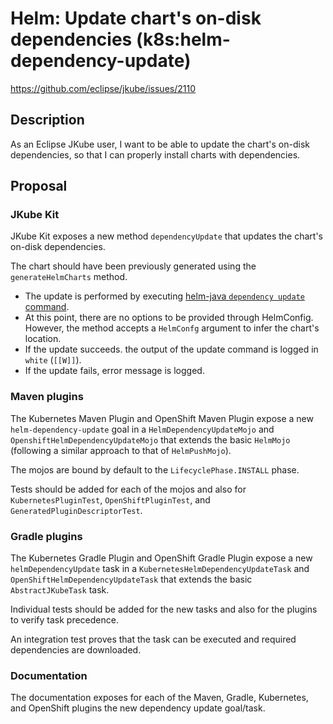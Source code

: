 # Helm: Update chart's on-disk dependencies (k8s:helm-dependency-update)

https://github.com/eclipse/jkube/issues/2110

## Description

As an Eclipse JKube user, I want to be able to update the chart's on-disk dependencies, so that I can properly install charts with dependencies.

## Proposal

### JKube Kit

JKube Kit exposes a new method `dependencyUpdate` that updates the chart's on-disk dependencies.

The chart should have been previously generated using the `generateHelmCharts` method.

- The update is performed by executing [helm-java `dependency update` command](https://github.com/manusa/helm-java#dependency-update).
- At this point, there are no options to be provided through HelmConfig. However, the method accepts a `HelmConfg` argument to infer the chart's location.
- If the update succeeds. the output of the update command is logged in `white` (`[[W]]`).
- If the update fails, error message is logged.

### Maven plugins

The Kubernetes Maven Plugin and OpenShift Maven Plugin expose a new `helm-dependency-update` goal in a `HelmDependencyUpdateMojo` and `OpenshiftHelmDependencyUpdateMojo` that extends the basic `HelmMojo` (following a similar approach to that of `HelmPushMojo`).

The mojos are bound by default to the `LifecyclePhase.INSTALL` phase.

Tests should be added for each of the mojos and also for `KubernetesPluginTest`, `OpenShiftPluginTest`, and `GeneratedPluginDescriptorTest`.

### Gradle plugins

The Kubernetes Gradle Plugin and OpenShift Gradle Plugin expose a new `helmDependencyUpdate` task in a `KubernetesHelmDependencyUpdateTask` and `OpenShiftHelmDependencyUpdateTask` that extends the basic `AbstractJKubeTask` task.

Individual tests should be added for the new tasks and also for the plugins to verify task precedence.

An integration test proves that the task can be executed and required dependencies are downloaded.

### Documentation

The documentation exposes for each of the Maven, Gradle, Kubernetes, and OpenShift plugins the new dependency update goal/task.
